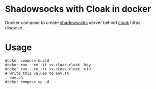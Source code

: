 # Shadowsocks with Cloak in docker
Docker compose to create [shadowsocks](https://github.com/shadowsocks) server behind [cloak](https://github.com/cbeuw/Cloak#quick-start) https disguise.
# Usage
```
docker compose build
docker run --rm -it ss-cloak-cloak -key
docker run --rm -it ss-cloak-cloak -uid
# write this values to env.sh
. env.sh
docker compose up -d
```

